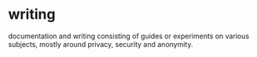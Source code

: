 # writing
documentation and writing consisting of guides or experiments on various subjects, mostly around privacy, security and anonymity.
